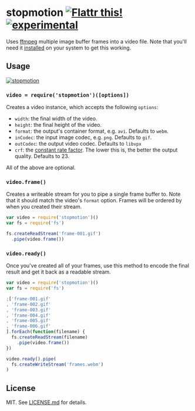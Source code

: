 # stopmotion [![Flattr this!](https://api.flattr.com/button/flattr-badge-large.png)](https://flattr.com/submit/auto?user_id=hughskennedy&url=http://github.com/hughsk/stopmotion&title=stopmotion&description=hughsk/stopmotion%20on%20GitHub&language=en_GB&tags=flattr,github,javascript&category=software)[![experimental](http://hughsk.github.io/stability-badges/dist/experimental.svg)](http://github.com/hughsk/stability-badges) #

Uses [ffmpeg](http://www.ffmpeg.org/) multiple image buffer frames into a
video file. Note that you'll need it
[installed](http://www.ffmpeg.org/download.html)
on your system to get this working.

## Usage ##

[![stopmotion](https://nodei.co/npm/stopmotion.png?mini=true)](https://nodei.co/npm/stopmotion)

### `video = require('stopmotion')([options])` ###

Creates a video instance, which accepts the following `options`:

* `width`: the final width of the video.
* `height`: the final height of the video.
* `format`: the output's container format, e.g. `avi`. Defaults to `webm`.
* `inCodec`: the input image codec, e.g. `png`. Defaults to `gif`.
* `outCodec`: the output video codec. Defaults to `libvpx`
* `crf`: the [constant rate factor](http://slhck.info/crf.html). The lower
  this is, the better the output quality. Defaults to 23.

All of the above are optional.

### `video.frame()` ###

Creates a writeable stream for you to pipe a single frame buffer to. Note that
it should match the video's `format` option. Frames will be ordered by when you
created their stream.

``` javascript
var video = require('stopmotion')()
var fs = require('fs')

fs.createReadStream('frame-001.gif')
  .pipe(video.frame())
```

### `video.ready()` ###

Once you've created all of your frames, use this method to encode the final
result and get it back as a readable stream.

``` javascript
var video = require('stopmotion')()
var fs = require('fs')

;['frame-001.gif'
, 'frame-002.gif'
, 'frame-003.gif'
, 'frame-004.gif'
, 'frame-005.gif'
, 'frame-006.gif'
].forEach(function(filename) {
  fs.createReadStream(filename)
    .pipe(video.frame())
})

video.ready().pipe(
  fs.createWriteStream('frames.webm')
)
```

## License ##

MIT. See [LICENSE.md](http://github.com/hughsk/stopmotion/blob/master/LICENSE.md) for details.
